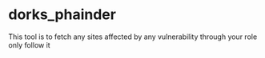 # dorks_phainder
This tool is to fetch any sites affected by any vulnerability through your role only follow it
